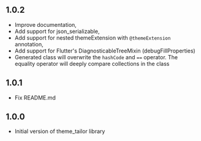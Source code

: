 ## 1.0.2
- Improve documentation,
- Add support for json_serializable,
- Add support for nested themeExtension with `@themeExtension` annotation,
- Add support for Flutter's DiagnosticableTreeMixin (debugFillProperties)
- Generated class will overwrite the `hashCode` and `==` operator. The equality operator will deeply compare collections in the class 

## 1.0.1
- Fix README.md

## 1.0.0
- Initial version of theme_tailor library
